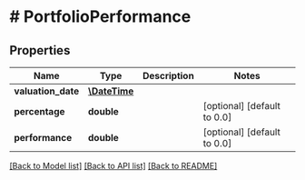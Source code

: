 # # PortfolioPerformance

## Properties

Name | Type | Description | Notes
------------ | ------------- | ------------- | -------------
**valuation_date** | [**\DateTime**](\DateTime.md) |  |
**percentage** | **double** |  | [optional] [default to 0.0]
**performance** | **double** |  | [optional] [default to 0.0]

[[Back to Model list]](../../README.md#models) [[Back to API list]](../../README.md#endpoints) [[Back to README]](../../README.md)
